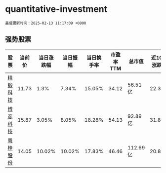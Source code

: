 # quantitative-investment

`最后更新时间：2025-02-13 11:17:09 +0800`

## 强势股票

|股票|当前价|当日涨跌幅|当日振幅|当日换手率|市盈率TTM|总市值|近10日涨跌幅|
|----|----|----|----|----|----|----|----|
|[精锻科技](https://xueqiu.com/S/SZ300258)|11.73|1.3%|7.34%|15.05%|34.12|56.51亿|22.31%|
|[博彦科技](https://xueqiu.com/S/SZ002649)|15.87|3.05%|8.05%|18.28%|54.13|92.89亿|31.81%|
|[粤桂股份](https://xueqiu.com/S/SZ000833)|14.05|10.02%|10.02%|17.83%|46.46|112.69亿|20.81%|
